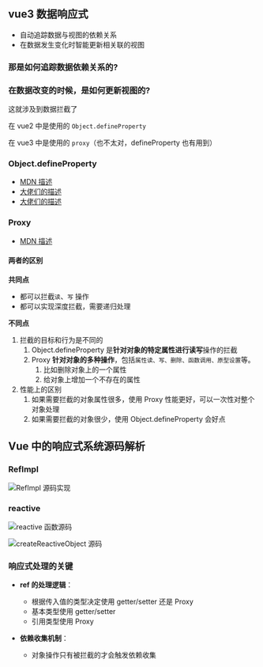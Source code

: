 ## vue3 数据响应式

- 自动追踪数据与视图的依赖关系
- 在数据发生变化时智能更新相关联的视图

### 那是如何追踪数据依赖关系的?

### 在数据改变的时候，是如何更新视图的?

这就涉及到数据拦截了

在 vue2 中是使用的 `Object.defineProperty`

在 vue3 中是使用的 `proxy`（也不太对，defineProperty 也有用到）

### Object.defineProperty

- [MDN 描述](https://developer.mozilla.org/en-US/docs/Web/JavaScript/Reference/Global_Objects/Object/defineProperty)
- [大佬们的描述](https://juejin.cn/post/6844903828580466702)
- [大佬们的描述](https://juejin.cn/post/7148418896922411016)

### Proxy

- [MDN 描述](https://developer.mozilla.org/en-US/docs/Web/JavaScript/Reference/Global_Objects/Proxy)

#### 两者的区别

**共同点**

- 都可以拦截`读`、`写` 操作
- 都可以实现深度拦截，需要递归处理

**不同点**

1. 拦截的目标和行为是不同的
   1. Object.defineProperty 是**针对对象的特定属性进行读写**操作的拦截
   2. Proxy **针对对象的多种操作**，包括`属性读、写、删除、函数调用、原型设置`等。
      1. 比如删除对象上的一个属性
      2. 给对象上增加一个不存在的属性
2. 性能上的区别
   1. 如果需要拦截的对象属性很多，使用 Proxy 性能更好，可以一次性对整个对象处理
   2. 如果需要拦截的对象很少，使用 Object.defineProperty 会好点

## Vue 中的响应式系统源码解析

### RefImpl

![RefImpl 源码实现](https://raw.githubusercontent.com/patty-yang/pic/img/test/202503172248319.png)

### reactive

![reactive 函数源码](https://raw.githubusercontent.com/patty-yang/pic/img/test/202503172250192.png)

![createReactiveObject 源码](https://raw.githubusercontent.com/patty-yang/pic/img/test/202503172253029.png)

### 响应式处理的关键

- **ref 的处理逻辑**：

  - 根据传入值的类型决定使用 getter/setter 还是 Proxy
  - 基本类型使用 getter/setter
  - 引用类型使用 Proxy

- **依赖收集机制**：
  - 对象操作只有被拦截的才会触发依赖收集
